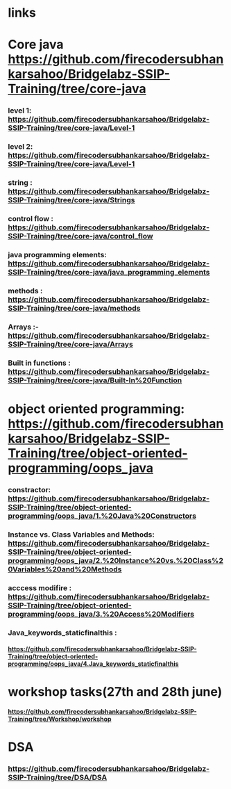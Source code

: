 # links 


# Core java   https://github.com/firecodersubhankarsahoo/Bridgelabz-SSIP-Training/tree/core-java


### level 1: https://github.com/firecodersubhankarsahoo/Bridgelabz-SSIP-Training/tree/core-java/Level-1
### level 2: https://github.com/firecodersubhankarsahoo/Bridgelabz-SSIP-Training/tree/core-java/Level-1

### string : https://github.com/firecodersubhankarsahoo/Bridgelabz-SSIP-Training/tree/core-java/Strings

### control flow : https://github.com/firecodersubhankarsahoo/Bridgelabz-SSIP-Training/tree/core-java/control_flow

### java programming elements: https://github.com/firecodersubhankarsahoo/Bridgelabz-SSIP-Training/tree/core-java/java_programming_elements

### methods : https://github.com/firecodersubhankarsahoo/Bridgelabz-SSIP-Training/tree/core-java/methods

### Arrays :-  https://github.com/firecodersubhankarsahoo/Bridgelabz-SSIP-Training/tree/core-java/Arrays

### Built in functions :  https://github.com/firecodersubhankarsahoo/Bridgelabz-SSIP-Training/tree/core-java/Built-In%20Function



#
#
#


# object oriented programming:   https://github.com/firecodersubhankarsahoo/Bridgelabz-SSIP-Training/tree/object-oriented-programming/oops_java

### constractor: https://github.com/firecodersubhankarsahoo/Bridgelabz-SSIP-Training/tree/object-oriented-programming/oops_java/1.%20Java%20Constructors

###  Instance vs. Class Variables and Methods: https://github.com/firecodersubhankarsahoo/Bridgelabz-SSIP-Training/tree/object-oriented-programming/oops_java/2.%20Instance%20vs.%20Class%20Variables%20and%20Methods

### acccess modifire : https://github.com/firecodersubhankarsahoo/Bridgelabz-SSIP-Training/tree/object-oriented-programming/oops_java/3.%20Access%20Modifiers

### Java_keywords_staticfinalthis  : 
#### https://github.com/firecodersubhankarsahoo/Bridgelabz-SSIP-Training/tree/object-oriented-programming/oops_java/4.Java_keywords_staticfinalthis

#
#
#

# workshop tasks(27th and 28th june) 
####  https://github.com/firecodersubhankarsahoo/Bridgelabz-SSIP-Training/tree/Workshop/workshop

#
#
#

# DSA
### https://github.com/firecodersubhankarsahoo/Bridgelabz-SSIP-Training/tree/DSA/DSA

